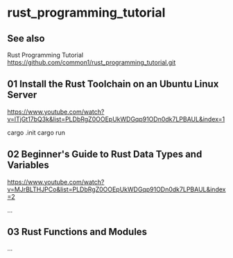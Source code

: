 # rust_programming_tutorial

## See also

Rust Programming Tutorial
https://github.com/common1/rust_programming_tutorial.git

## 01 Install the Rust Toolchain on an Ubuntu Linux Server
https://www.youtube.com/watch?v=lTjGt17bQ3k&list=PLDbRgZ0OOEpUkWDGqp91ODn0dk7LPBAUL&index=1

cargo .init
cargo run

## 02 Beginner's Guide to Rust Data Types and Variables
https://www.youtube.com/watch?v=MJrBLTHJPCo&list=PLDbRgZ0OOEpUkWDGqp91ODn0dk7LPBAUL&index=2

...

## 03 Rust Functions and Modules

...

